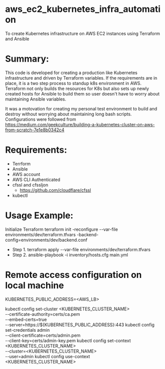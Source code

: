 # aws_ec2_kubernetes_infra_automation
To create Kubernetes infrastructure on AWS EC2 instances using Terraform and Ansible

# Summary:
This code is developed for creating a production like Kubernetes infrastructure and driven by Terraform variables. 
If the requirements are in place, it is a two step process to standup k8s environment in AWS. 
Terraform not only builds the resources for K8s but also sets up newly created hosts for Ansible to build them so user doesn't have to worry about maintaining Ansible variables.

It was a motovation for creating my personal test environment to build and destroy without worrying about maintaining long bash scripts.
Configurations were followed from https://medium.com/geekculture/building-a-kubernetes-cluster-on-aws-from-scratch-7e1e8b0342c4

# Requirements:
- Terrform
- Ansible
- AWS account
- AWS CLI Authenticated
- cfssl and cfssljon
  - https://github.com/cloudflare/cfssl
- kubectl 

# Usage Example:
Initialize Terraform 
terraform init -reconfigure --var-file environments/dev/terraform.tfvars -backend-config=environments/dev/backend.conf 
- Step 1.
  terraform apply --var-file environments/dev/terraform.tfvars
- Step 2.
  ansible-playbook -i inventory/hosts.cfg main.yml 


# Remote access configuration on local machine
KUBERNETES_PUBLIC_ADDRESS=<AWS_LB>

kubectl config set-cluster <KUBERNETES_CLUSTER_NAME> \
  --certificate-authority=certs/ca.pem \
  --embed-certs=true \
  --server=https://${KUBERNETES_PUBLIC_ADDRESS}:443
kubectl config set-credentials admin \
  --client-certificate=certs/admin.pem \
  --client-key=certs/admin-key.pem
kubectl config set-context <KUBERNETES_CLUSTER_NAME> \
  --cluster=<KUBERNETES_CLUSTER_NAME> \
  --user=admin
kubectl config use-context <KUBERNETES_CLUSTER_NAME>
